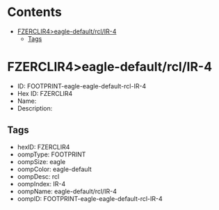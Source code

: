 



Contents
========

* [FZERCLIR4>eagle-default/rcl/IR-4](#fzerclir4eagle-defaultrclir-4)
	* [Tags](#tags)

# FZERCLIR4>eagle-default/rcl/IR-4

- ID: FOOTPRINT-eagle-eagle-default-rcl-IR-4
- Hex ID: FZERCLIR4
- Name: 
- Description: 

## Tags

- hexID: FZERCLIR4
- oompType: FOOTPRINT
- oompSize: eagle
- oompColor: eagle-default
- oompDesc: rcl
- oompIndex: IR-4
- oompName: eagle-default/rcl/IR-4
- oompID: FOOTPRINT-eagle-eagle-default-rcl-IR-4
